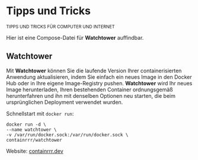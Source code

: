 # Tipps und Tricks
<small>TIPPS UND TRICKS FÜR COMPUTER UND INTERNET</small>

Hier ist eine Compose-Datei für **Watchtower** auffindbar.

## Watchtower

Mit **Watchtower** können Sie die laufende Version Ihrer containerisierten Anwendung aktualisieren, indem Sie einfach ein neues Image in den Docker Hub oder in Ihre eigene Image-Registry pushen. **Watchtower** wird Ihr neues Image herunterladen, Ihren bestehenden Container ordnungsgemäß herunterfahren und ihn mit denselben Optionen neu starten, die beim ursprünglichen Deployment verwendet wurden.

Schnellstart mit ``docker run``:

```
docker run -d \
--name watchtower \
-v /var/run/docker.sock:/var/run/docker.sock \
containrrr/watchtower
```

Website: [containrrr.dev](https://containrrr.dev/watchtower/)
